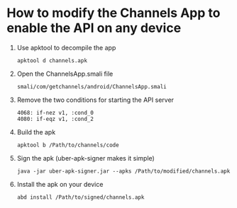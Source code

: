 # How to modify the Channels App to enable the API on any device

1. Use apktool to decompile the app
    ```
    apktool d channels.apk
    ```
2. Open the ChannelsApp.smali file
    ```
    smali/com/getchannels/android/ChannelsApp.smali
    ```
3. Remove the two conditions for starting the API server
    ```
    4068: if-nez v1, :cond_0
    4080: if-eqz v1, :cond_2
    ```
4. Build the apk
    ```
    apktool b /Path/to/channels/code
    ```
5. Sign the apk (uber-apk-signer makes it simple)
    ```
    java -jar uber-apk-signer.jar --apks /Path/to/modified/channels.apk
    ```
6. Install the apk on your device
    ```
    abd install /Path/to/signed/channels.apk
    ```
